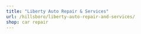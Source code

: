 ```yaml
---
title: "Liberty Auto Repair & Services"
url: /hillsboro/liberty-auto-repair-and-services/
shop: car repair
---
```

